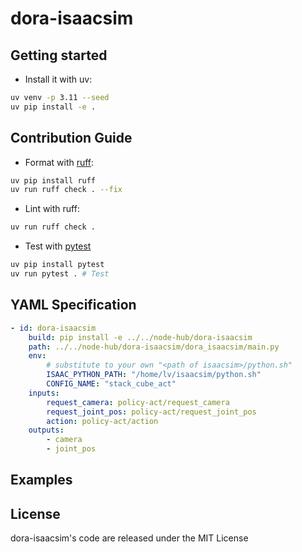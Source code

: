 # dora-isaacsim

## Getting started

- Install it with uv:

```bash
uv venv -p 3.11 --seed
uv pip install -e .
```

## Contribution Guide

- Format with [ruff](https://docs.astral.sh/ruff/):

```bash
uv pip install ruff
uv run ruff check . --fix
```

- Lint with ruff:

```bash
uv run ruff check .
```

- Test with [pytest](https://github.com/pytest-dev/pytest)

```bash
uv pip install pytest
uv run pytest . # Test
```

## YAML Specification

```yaml
- id: dora-isaacsim
    build: pip install -e ../../node-hub/dora-isaacsim
    path: ../../node-hub/dora-isaacsim/dora_isaacsim/main.py
    env:
        # substitute to your own "<path of isaacsim>/python.sh"
        ISAAC_PYTHON_PATH: "/home/lv/isaacsim/python.sh"
        CONFIG_NAME: "stack_cube_act"
    inputs:
        request_camera: policy-act/request_camera
        request_joint_pos: policy-act/request_joint_pos
        action: policy-act/action
    outputs:
        - camera
        - joint_pos
```

## Examples

## License

dora-isaacsim's code are released under the MIT License
